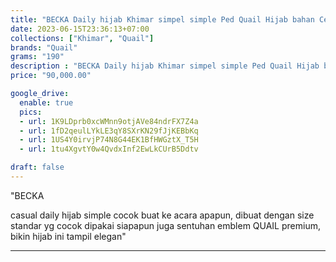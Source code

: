 ```yaml
---
title: "BECKA Daily hijab Khimar simpel simple Ped Quail Hijab bahan Ceruty"
date: 2023-06-15T23:36:13+07:00
collections: ["Khimar", "Quail"]
brands: "Quail"
grams: "190"
description : "BECKA Daily hijab Khimar simpel simple Ped Quail Hijab bahan Ceruty"
price: "90,000.00"

google_drive:
  enable: true
  pics:
  - url: 1K9LDprb0xcWMnn9otjAVe84ndrFX7Z4a
  - url: 1fD2qeulLYkLE3qY8SXrKN29fJjKEBbKq
  - url: 1US4Y0irvjP74N8G44EK1BfHWGztX_T5H
  - url: 1tu4XgvtY0w4QvdxInf2EwLkCUrB5Ddtv

draft: false
---
```


"BECKA

casual daily  hijab simple cocok buat ke acara apapun, dibuat dengan size standar yg cocok dipakai siapapun 
juga sentuhan emblem QUAIL premium, bikin hijab ini tampil elegan"

---   
  
